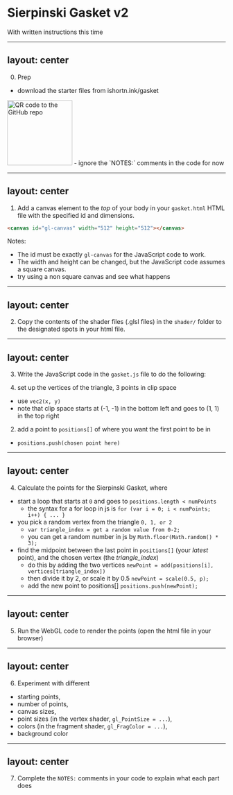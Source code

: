 # Sierpinski Gasket v2
With written instructions this time

---
layout: center
---

0. Prep
- download the starter files from 
ishortn.ink/gasket
<img src="/images/gitQr" alt="QR code to the GitHub repo" width="150"/>
- ignore the `NOTES:` comments in the code for now

---
layout: center
---

1. Add a canvas element to the *top* of your body in your `gasket.html` HTML file with the specified id and dimensions.

```html
<canvas id="gl-canvas" width="512" height="512"></canvas>
```

Notes:
- The id must be exactly `gl-canvas` for the JavaScript code to work.
- The width and height can be changed, but the JavaScript code assumes a square canvas.
- try using a non square canvas and see what happens

---
layout: center
---

2. Copy the contents of the shader files (.glsl files) in the `shader/` folder to the designated spots in your html file.

---
layout: center
---

3. Write the JavaScript code in the `gasket.js` file to do the following:

1. set up the vertices of the triangle, 3 points in clip space
- use `vec2(x, y)`
- note that clip space starts at (-1, -1) in the bottom left and goes to (1, 1) in the top right
2. add a point to `positions[]` of where you want the first point to be in
- `positions.push(chosen point here)`

---
layout: center
---

4. Calculate the points for the Sierpinski Gasket, where 

- start a loop that starts at `0` and goes to `positions.length < numPoints`
    - the syntax for a for loop in js is `for (var i = 0; i < numPoints; i++) { ... }`
- you pick a random vertex from the triangle `0, 1, or 2`
    - `var triangle_index = get a random value from 0-2;`
    - you can get a random number in js by `Math.floor(Math.random() * 3);`
- find the midpoint between the last point in `positions[]` (your *latest* point), and the chosen vertex (the *triangle_index*)
    - do this by adding the two vertices `newPoint = add(positions[i], vertices[triangle_index])`
    - then divide it by 2, or scale it by 0.5 `newPoint = scale(0.5, p);`
    - add the new point to positions[] `positions.push(newPoint);`

---
layout: center
---

5. Run the WebGL code to render the points (open the html file in your browser)

---
layout: center
---

6. Experiment with different 
- starting points,
- number of points,
- canvas sizes,
- point sizes (in the vertex shader, `gl_PointSize = ...`),
- colors (in the fragment shader, `gl_FragColor = ...`),
- background color

---
layout: center
---

7. Complete the `NOTES:` comments in your code to explain what each part does
